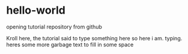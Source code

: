 # hello-world

opening tutorial repository from github

Kroll here, the tutorial said to type something here so here i am. typing.
heres some more garbage text to fill in some space
